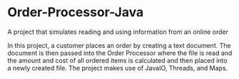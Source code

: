 # Order-Processor-Java
A project that simulates reading and using information from an online order

In this project, a customer places an order by creating a text document. The document is then passed into the Order Processor where the file is read and the amount and cost of all ordered items is calculated and then placed into a newly created file. The project makes use of JavaIO, Threads, and Maps.

